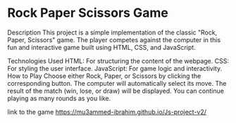 # Rock Paper Scissors Game
Description
This project is a simple implementation of the classic "Rock, Paper, Scissors" game. The player competes against the computer in this fun and interactive game built using HTML, CSS, and JavaScript.

Technologies Used
HTML: For structuring the content of the webpage.
CSS: For styling the user interface.
JavaScript: For game logic and interactivity.
How to Play
Choose either Rock, Paper, or Scissors by clicking the corresponding button.
The computer will automatically select its move.
The result of the match (win, lose, or draw) will be displayed.
You can continue playing as many rounds as you like.

link to the game https://mu3ammed-ibrahim.github.io/Js-project-v2/
